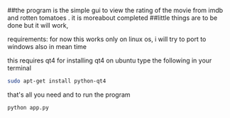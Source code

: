 ##the program is the simple gui to view the rating of the movie from imdb and rotten tomatoes . it is moreabout completed 
##little things are to be done but it will work,

requirements:
for now this works only on linux os, i will try to port to windows also in mean time

this requires qt4 for installing qt4 on ubuntu type the following in your terminal


``` sh 
sudo apt-get install python-qt4
```

that's all you need
and to run the program
``` sh
python app.py
```
